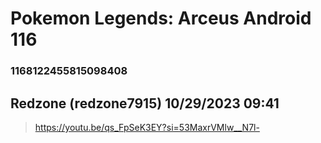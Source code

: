# Pokemon Legends: Arceus Android 116
### 1168122455815098408
## Redzone (redzone7915) 10/29/2023 09:41 

> https://youtu.be/qs_FpSeK3EY?si=53MaxrVMlw__N7l-

